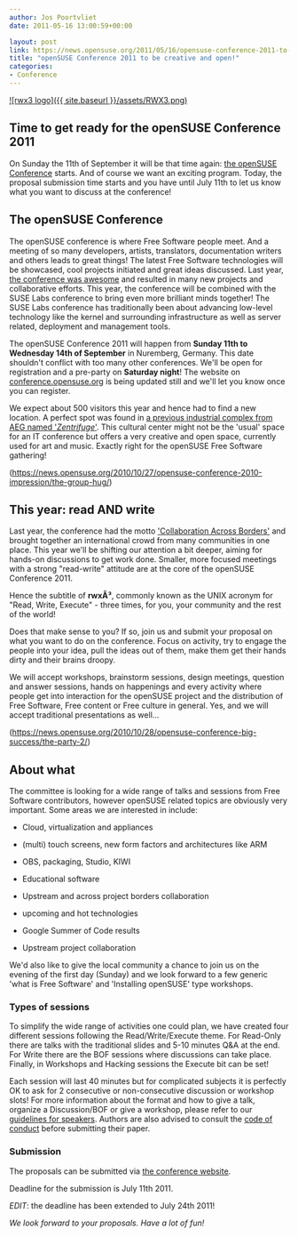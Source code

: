 ```yaml
---
author: Jos Poortvliet
date: 2011-05-16 13:00:59+00:00

layout: post
link: https://news.opensuse.org/2011/05/16/opensuse-conference-2011-to-be-creative-and-open/
title: "openSUSE Conference 2011 to be creative and open!"
categories:
- Conference
---
```

[![rwx3 logo]({{ site.baseurl }}/assets/RWX3.png)](https://news.opensuse.org/2011/05/16/opensuse-conference-2011-to-be-creative-and-open/rwx3/)


## Time to get ready for the openSUSE Conference 2011


On Sunday the 11th of September it will be that time again: [the openSUSE Conference](http://conference.opensuse.org) starts. And of course we want an exciting program. Today, the proposal submission time starts and you have until July 11th to let us know what you want to discuss at the conference!


## The openSUSE Conference


The openSUSE conference is where Free Software people meet. And a meeting of so many developers, artists, translators, documentation writers and others leads to great things! The latest Free Software technologies will be showcased, cool projects initiated and great ideas discussed. Last year, [the conference was awesome](https://news.opensuse.org/2010/10/28/opensuse-conference-big-success/) and resulted in many new projects and collaborative efforts. This year, the conference will be combined with the SUSE Labs conference to bring even more brilliant minds together! The SUSE Labs conference has traditionally been about advancing low-level technology like the kernel and surrounding infrastructure as well as server related, deployment and management tools. 

The openSUSE Conference 2011 will happen from **Sunday 11th to Wednesday 14th of September** in Nuremberg, Germany. This date shouldn't conflict with too many other conferences. We'll be open for registration and a pre-party on **Saturday night**! The website on [conference.opensuse.org](http://conference.opensuse.org) is being updated still and we'll let you know once you can register.

We expect about 500 visitors this year and hence had to find a new location. A perfect spot was found in [a previous industrial complex from AEG named '_Zentrifuge_'](http://en.opensuse.org/openSUSE:Conference_Location_Zentrifuge). This cultural center might not be the 'usual' space for an IT conference but offers a very creative and open space, currently used for art and music. Exactly right for the openSUSE Free Software gathering!

(https://news.opensuse.org/2010/10/27/opensuse-conference-2010-impression/the-group-hug/)


## This year: read AND write


Last year, the conference had the motto ['Collaboration Across Borders'](https://news.opensuse.org/?p=5223) and brought together an international crowd from many communities in one place. This year we'll be shifting our attention a bit deeper, aiming for hands-on discussions to get work done. Smaller, more focused meetings with a strong "read-write" attitude are at the core of the openSUSE Conference 2011.

Hence the subtitle of **rwxÂ³**, commonly known as the UNIX acronym for "Read, Write, Execute" - three times, for you, your community and the rest of the world!

Does that make sense to you? If so, join us and submit your proposal on what you want to do on the conference. Focus on activity, try to engage the people into your idea, pull the ideas out of them, make them get their hands dirty and their brains droopy.

We will accept workshops, brainstorm sessions, design meetings, question and answer sessions, hands on happenings and every activity where people get into interaction for the openSUSE project and the distribution of Free Software, Free content or Free culture in general. Yes, and we will accept traditional presentations as well...

(https://news.opensuse.org/2010/10/28/opensuse-conference-big-success/the-party-2/)


## About what


The committee is looking for a wide range of talks and sessions from Free Software contributors, however openSUSE related topics are obviously very important. Some areas we are interested in include:



	
  * Cloud, virtualization and appliances

	
  * (multi) touch screens, new form factors and architectures like ARM

	
  * OBS, packaging, Studio, KIWI

	
  * Educational software

	
  * Upstream and across project borders collaboration

	
  * upcoming and hot technologies

	
  * Google Summer of Code results

	
  * Upstream project collaboration


 We'd also like to give the local community a chance to join us on the evening of the first day (Sunday) and we look forward to a few generic 'what is Free Software' and 'Installing openSUSE' type workshops.


### Types of sessions


To simplify the wide range of activities one could plan, we have created four different sessions following the Read/Write/Execute theme. For Read-Only there are talks with the traditional slides and 5-10 minutes Q&A at the end. For Write there are the BOF sessions where discussions can take place. Finally, in Workshops and Hacking sessions the Execute bit can be set!

Each session will last 40 minutes but for complicated subjects it is perfectly OK to ask for 2 consecutive or non-consecutive discussion or workshop slots! For more information about the format and how to give a talk, organize a Discussion/BOF or give a workshop, please refer to our [guidelines for speakers](http://en.opensuse.org/openSUSE:Conference_Planning_2011_guidelines_for_speakers). Authors are also advised to consult the [code of conduct](http://en.opensuse.org/openSUSE:Code_of_Conduct) before submitting their paper.


### Submission


The proposals can be submitted via [the conference website](http://conference.opensuse.org/indico//conferenceDisplay.py?confId=2).

Deadline for the submission is July 11th 2011.

_EDIT_: the deadline has been extended to July 24th 2011!

_We look forward to your proposals. Have a lot of fun!_		
